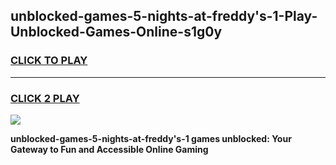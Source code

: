 
## unblocked-games-5-nights-at-freddy's-1-Play-Unblocked-Games-Online-s1g0y
<h3>
<a href="https://premium76.site?title=unblocked-games-5-nights-at-freddy's-1&ref=25A">CLICK TO PLAY</a></h3>
<hr>

<h3>
<a href="https://premium76.site?title=unblocked-games-5-nights-at-freddy's-1&ref=25A">CLICK 2 PLAY</a>
  
</h3>

<a href="https://premium76.site?title=unblocked-games-5-nights-at-freddy's-1&ref=25A"><img src="https://clearcache.store/games.png"></a>


**unblocked-games-5-nights-at-freddy's-1 games unblocked: Your Gateway to Fun and Accessible Online Gaming**
